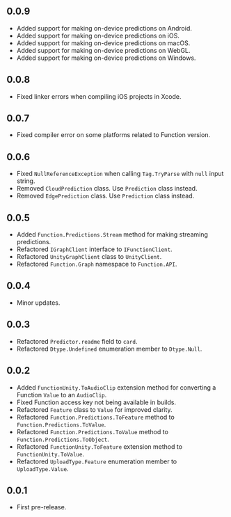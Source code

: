 ## 0.0.9
+ Added support for making on-device predictions on Android.
+ Added support for making on-device predictions on iOS.
+ Added support for making on-device predictions on macOS.
+ Added support for making on-device predictions on WebGL.
+ Added support for making on-device predictions on Windows.

## 0.0.8
+ Fixed linker errors when compiling iOS projects in Xcode.

## 0.0.7
+ Fixed compiler error on some platforms related to Function version.

## 0.0.6
+ Fixed `NullReferenceException` when calling `Tag.TryParse` with `null` input string.
+ Removed `CloudPrediction` class. Use `Prediction` class instead.
+ Removed `EdgePrediction` class. Use `Prediction` class instead.

## 0.0.5
+ Added `Function.Predictions.Stream` method for making streaming predictions.
+ Refactored `IGraphClient` interface to `IFunctionClient`.
+ Refactored `UnityGraphClient` class to `UnityClient`.
+ Refactored `Function.Graph` namespace to `Function.API`.

## 0.0.4
+ Minor updates.

## 0.0.3
+ Refactored `Predictor.readme` field to `card`.
+ Refactored `Dtype.Undefined` enumeration member to `Dtype.Null`.

## 0.0.2
+ Added `FunctionUnity.ToAudioClip` extension method for converting a Function `Value` to an `AudioClip`.
+ Fixed Function access key not being available in builds.
+ Refactored `Feature` class to `Value` for improved clarity.
+ Refactored `Function.Predictions.ToFeature` method to `Function.Predictions.ToValue`.
+ Refactored `Function.Predictions.ToValue` method to `Function.Predictions.ToObject`.
+ Refactored `FunctionUnity.ToFeature` extension method to `FunctionUnity.ToValue`.
+ Refactored `UploadType.Feature` enumeration member to `UploadType.Value`.

## 0.0.1
+ First pre-release.